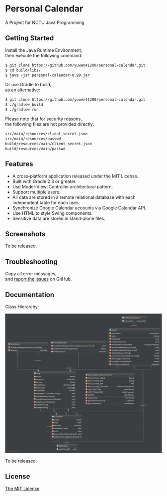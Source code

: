 # Personal Calendar #

A Project for NCTU Java Programming

## Getting Started ##

Install the Java Runtime Environment,  
then execute the following command:

```
$ git clone https://github.com/yuwen41200/personal-calendar.git
$ cd build/libs/
$ java -jar personal-calendar-0.99.jar
```

Or use Gradle to build,  
as an alternative:

```
$ git clone https://github.com/yuwen41200/personal-calendar.git
$ ./gradlew build
$ ./gradlew run
```

Please note that for security reasons,  
the following files are not provided directly:

```
src/main/resources/client_secret.json
src/main/resources/passwd
build/resources/main/client_secret.json
build/resources/main/passwd
```

## Features ##

+ A cross-platform application released under the MIT License.
+ Built with Gradle 2.3 or greater.
+ Use Model-View-Controller architectural pattern.
+ Support multiple users.
+ All data are stored in a remote relational database with each independent table for each user.
+ Synchronize Google Calendar accounts via Google Calendar API.
+ Use HTML to style Swing components.
+ Sensitive data are stored in stand-alone files.

## Screenshots ##

To be released.

## Troubleshooting ##

Copy all error messages,  
and [report the issues][issue-link] on GitHub.

## Documentation ##

Class Hierarchy:

![UML Diagram][diagram-link]

To be released.

## License ##

[The MIT License][license-link]

[issue-link]: https://github.com/yuwen41200/personal-calendar/issues/new
[diagram-link]: https://raw.githubusercontent.com/yuwen41200/personal-calendar/master/Diagram.png "UML Diagram"
[license-link]: https://raw.githubusercontent.com/yuwen41200/personal-calendar/master/LICENSE
